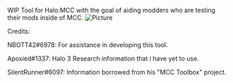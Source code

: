 WIP Tool for Halo:MCC with the goal of aiding modders who are testing their mods inside of MCC.
![Picture](https://i.imgur.com/BYtmRAJ.jpeg)

Credits:

NBOTT42#6978: For assistance in developing this tool.

Apoxied#1337: Halo 3 Research information that i have yet to use.

SilentRunner#6097: Information borrowed from his "MCC Toolbox" project.
